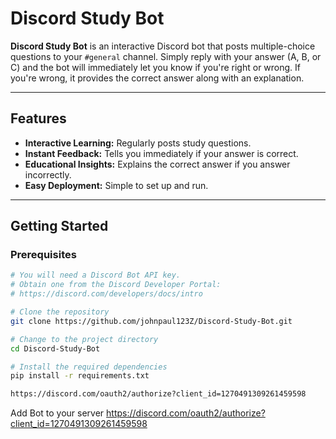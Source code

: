 # Discord Study Bot

**Discord Study Bot** is an interactive Discord bot that posts multiple-choice questions to your `#general` channel. Simply reply with your answer (A, B, or C) and the bot will immediately let you know if you're right or wrong. If you're wrong, it provides the correct answer along with an explanation.

---

## Features

- **Interactive Learning:** Regularly posts study questions.
- **Instant Feedback:** Tells you immediately if your answer is correct.
- **Educational Insights:** Explains the correct answer if you answer incorrectly.
- **Easy Deployment:** Simple to set up and run.

---

## Getting Started

### Prerequisites

```bash
# You will need a Discord Bot API key.
# Obtain one from the Discord Developer Portal:
# https://discord.com/developers/docs/intro

# Clone the repository
git clone https://github.com/johnpaul123Z/Discord-Study-Bot.git

# Change to the project directory
cd Discord-Study-Bot

# Install the required dependencies
pip install -r requirements.txt

https://discord.com/oauth2/authorize?client_id=1270491309261459598
```
Add Bot to your server https://discord.com/oauth2/authorize?client_id=1270491309261459598 
